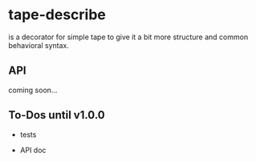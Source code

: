 # tape-describe

is a decorator for simple tape to give it a bit more structure and common behavioral syntax.

## API

coming soon...

## To-Dos until v1.0.0

* tests

* API doc